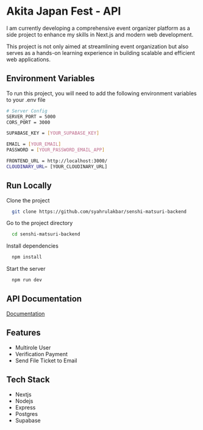 # Akita Japan Fest - API

I am currently developing a comprehensive event organizer platform as a side project to enhance my skills in Next.js and modern web development.

This project is not only aimed at streamlining event organization but also serves as a hands-on learning experience in building scalable and efficient web applications.

## Environment Variables

To run this project, you will need to add the following environment variables to your .env file

```bash
# Server Config
SERVER_PORT = 5000
CORS_PORT = 3000

SUPABASE_KEY = [YOUR_SUPABASE_KEY]

EMAIL = [YOUR_EMAIL]
PASSWORD = [YOUR_PASSWORD_EMAIL_APP]

FRONTEND_URL = http://localhost:3000/
CLOUDINARY_URL= [YOUR_CLOUDINARY_URL]
```

## Run Locally

Clone the project

```bash
  git clone https://github.com/syahrulakbar/senshi-matsuri-backend
```

Go to the project directory

```bash
  cd senshi-matsuri-backend
```

Install dependencies

```bash
  npm install
```

Start the server

```bash
  npm run dev
```

## API Documentation

[Documentation](http://localhost:3000/api-docs)

## Features

- Multirole User
- Verification Payment
- Send File Ticket to Email

## Tech Stack

- Nextjs
- Nodejs
- Express
- Postgres
- Supabase
